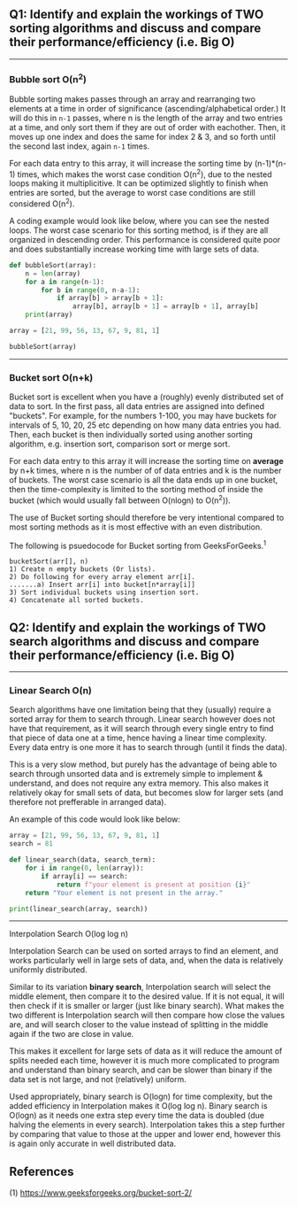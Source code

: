 ## Q1: Identify and explain the workings of TWO sorting algorithms and discuss and compare their performance/efficiency (i.e. Big O)

----

### Bubble sort O(n<sup>2</sup>)

Bubble sorting makes passes through an array and rearranging two elements at a time in order of significance (ascending/alphabetical order.) It will do this in ```n-1``` passes, where n is the length of the array and two entries at a time, and only sort them if they are out of order with eachother. Then, it moves up one index and does the same for index 2 & 3, and so forth until the second last index, again ```n-1``` times. 

For each data entry to this array, it will increase the sorting time by (n-1)*(n-1) times, which makes the worst case condition O(n<sup>2</sup>), due to the nested loops making it multiplicitive. It can be optimized slightly to finish when entries are sorted, but the average to worst case conditions are still considered O(n<sup>2</sup>).

A coding example would look like below, where you can see the nested loops. The worst case scenario for this sorting method, is if they are all organized in descending order. This performance is considered quite poor and does substantially increase working time with large sets of data.

```py
def bubbleSort(array):
    n = len(array)
    for a in range(n-1):
        for b in range(0, n-a-1):
            if array[b] > array[b + 1]:
                array[b], array[b + 1] = array[b + 1], array[b]
    print(array)

array = [21, 99, 56, 13, 67, 9, 81, 1]

bubbleSort(array)
```

----
### Bucket sort O(n+k)

Bucket sort is excellent when you have a (roughly) evenly distributed set of data to sort. In the first pass, all data entries are assigned into defined "buckets". For example, for the numbers 1-100, you may have buckets for intervals of 5, 10, 20, 25 etc depending on how many data entries you had. Then, each bucket is then individually sorted using another sorting algorithm, e.g. insertion sort, comparison sort or merge sort.

For each data entry to this array it will increase the sorting time on **average** by n+k times, where n is the number of of data entries and k is the number of buckets. The worst case scenario is all the data ends up in one bucket, then the time-complexity is limited to the sorting method of inside the bucket (which would usually fall between O(nlogn) to O(n<sup>2</sup>)). 

The use of Bucket sorting should therefore be very intentional compared to most sorting methods as it is most effective with an even distribution. 

The following is psuedocode for Bucket sorting from GeeksForGeeks.<sup>1

```
bucketSort(arr[], n)
1) Create n empty buckets (Or lists).
2) Do following for every array element arr[i].
.......a) Insert arr[i] into bucket[n*array[i]]
3) Sort individual buckets using insertion sort.
4) Concatenate all sorted buckets.
```




## Q2: Identify and explain the workings of TWO search algorithms and discuss and compare their performance/efficiency (i.e. Big O)

----

### Linear Search O(n)

Search algorithms have one limitation being that they (usually) require a sorted array for them to search through. Linear search however does not have that requirement, as it will search through every single entry to find that piece of data one at a time, hence having a linear time complexity. Every data entry is one more it has to search through (until it finds the data). 

This is a very slow method, but purely has the advantage of being able to search through unsorted data and is extremely simple to implement & understand, and does not require any extra memory. This also makes it relatively okay for small sets of data, but becomes slow for larger sets (and therefore not prefferable in arranged data).

An example of this code would look like below:

```py
array = [21, 99, 56, 13, 67, 9, 81, 1]
search = 81

def linear_search(data, search_term):
    for i in range(0, len(array)):
        if array[i] == search:
            return f"your element is present at position {i}"
    return "Your element is not present in the array."

print(linear_search(array, search))
```

----

Interpolation Search O(log log n)

Interpolation Search can be used on sorted arrays to find an element, and works particularly well in large sets of data, and, when the data is relatively uniformly distributed. 

Similar to its variation **binary search**, Interpolation search will select the middle element, then compare it to the desired value. If it is not equal, it will then check if it is smaller or larger (just like binary search). What makes the two different is Interpolation search will then compare how close the values are, and will search closer to the value instead of splitting in the middle again if the two are close in value. 

This makes it excellent for large sets of data as it will reduce the amount of splits needed each time, however it is much more complicated to program and understand than binary search, and can be slower than binary if the data set is not large, and not (relatively) uniform. 

Used appropriately, binary search is O(logn) for time complexity, but the added efficiency in Interpolation makes it O(log log n). Binary search is O(logn) as it needs one extra step every time the data is doubled (due halving the elements in every search). Interpolation takes this a step further by comparing that value to those at the upper and lower end, however this is again only accurate in well distributed data. 


## References

 (1) https://www.geeksforgeeks.org/bucket-sort-2/